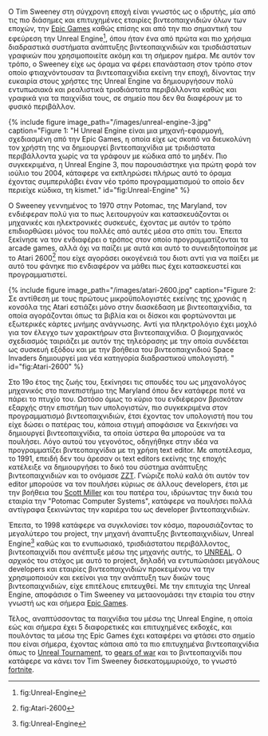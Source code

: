 Ο Tim Sweeney στη σύγχρονη εποχή είναι γνωστός ως ο ιδρυτής, μία από τις πιο διάσημες και επιτυχημένες εταιρίες βιντεοπαιχνιδιών όλων των εποχών, την [Epic Games](https://el.wikipedia.org/wiki/Epic_Games) 
καθώς επίσης και από την πιο σημαντική του εφεύρεση την Unreal Engine[^1], όπου ήταν ένα από πρώτα και πιο χρήσιμα διαδραστικά συστήματα ανάπτυξης 
βιντεοπαιχνιδιών και τρισδιάστατων γραφικών που χρησιμοποιείτε ακόμη και τη σήμερον ημέρα. Με αυτόν τον τρόπο, ο Sweeney είχε ως όραμα να φέρει επανάσταση 
στον τρόπο στον οποίο φτιαχνόντουσαν τα βιντεοπαιχνίδια εκείνη την εποχή, δίνοντας την ευκαιρία στους χρήστες της Unreal Engine να δημιουργήσουν 
πολύ εντυπωσιακά και ρεαλιστικά τρισδιάστατα περιβάλλοντα καθώς και γραφικά για τα παιχνίδια τους, σε σημείο που δεν θα διαφέρουν με το φυσικό περιβάλλον.

{% include figure image_path="/images/unreal-engine-3.jpg" caption="Figure 1: "Η Unreal Engine είναι μια μηχανή-εφαρμογή, σχεδιασμένη από την Epic Games, 
η οποία είχε ως σκοπό να διευκολύνη τον χρήστη της να δημιουργεί βιντεοπαιχνίδια με τριδιάστατα περιβάλλοντα χωρίς να τα γράφουν με κώδικα από το μηδέν. 
Πιο συγκεκριμένα, η Unreal Engine 3, που παρουσιάστηκε για πρώτη φορά τον ιούλιο του 2004, κάταφερε να εκπληρώσει πλήρως αυτό το όραμα 
έχοντας συμπεριλάβει έναν νέο τρόπο προγραμματισμού το οποίο δεν περιείχε κώδικα, τη kismet." id="fig:Unreal-Engine" %}

Ο Sweeney γεννημένος το 1970 στην Potomac, της Maryland, τον ενδιέφεραν πολύ για το πως λειτουργούν και κατασκευάζονται οι μηχανικές και ηλεκτρονικές συσκευές, 
έχοντας με αυτόν το τρόπο επιδιορθώσει μόνος του πολλές από αυτές μέσα στο σπίτι του. Έπειτα ξεκίνησε να τον ενδιαφέρει ο τρόπος στον οποίο προγραμματίζονται τα arcade games, 
αλλά όχι να παίζει με αυτά και αυτό το συνειδητοποίησε με το Atari 2600[^2] που είχε αγοράσει οικογένειά του διοτι αντί για να παίξει με αυτό του φάνηκε πιο ενδιαφέρον να μάθει πως έχει κατασκευστεί και προγραμματιστεί.

{% include figure image_path="/images/atari-2600.jpg" caption="Figure 2:
 Σε αντίθεση με τους πρώτους μικροϋπολογιστές εκείνης της χρονιάς η κονσόλα της Atari εστιάζει μόνο στην διασκέδαση με βιντεοπαιχνίδια, 
 τα οποία αγοράζονται όπως τα βιβλία και οι δίσκοι και φορτώνονται με εξωτερικές κάρτες μνήμης ανάγνωσης. 
 Αντί για πληκτρολόγιο έχει μοχλό για τον έλεγχο των χαρακτήρων στα βιντεοπαιχνίδια. Ο βιομηχανικός σχεδιασμός ταιριάζει με αυτόν της τηλεόρασης
 με την οποία συνδέεται ως συσκευή εξόδου και με την βοήθεια του βιντεοπαιχνιδιού Space Invaders δημιουργεί μια νέα κατηγορία διαδραστικού υπολογιστή. " 
 id="fig:Atari-2600" %}

Στο 19ο έτος της ζωής του, ξεκίνησει τις σπουδές του ως μηχανολόγος μηχανικός στο πανεπιστήμιο της Maryland όπου δεν κατάφερε ποτέ να πάρει το πτυχίο του. Ωστόσο όμως το κύριο του ενδιέφερον βρισκόταν εξαρχής στην επιστήμη των υπολογιστών, πιο συγκεκριμένα στον προγραμματισμό βιντεοπαιχνιδιών, έτσι έχοντας τον υπολογιστή που του είχε δώσει ο πατέρας του, κάποια στιγμή αποφάσισε να ξεκινήσει να δημιουργεί βιντεοπαιχνίδια, τα οποία ύστερα θα μπορούσε να τα πουλήσει. Λόγο αυτού του γεγονότος, οδηγήθηκε στην ιδέα να προγραμματίζει βιντεοπαιχνίδια με τη χρήση text editor. Με αποτέλεσμα, το 1991, επειδή δεν του άρεσαν οι text editors εκείνης της εποχής κατέλειξε να δημιουργήσει το δικό του σύστημα ανάπτυξης βιντεοπαιχνιδιών και το ονόμασε [ZZT](https://en.wikipedia.org/wiki/ZZT). Γνώριζε πολύ καλά ότι αυτόν τον editor μπορούσε να τον πουλήσει κύριως σε άλλους developers, έτσι με την βοήθεια του [Scott Miller](https://en.wikipedia.org/wiki/Scott_Miller_(entrepreneur)) και του πατέρα του, ιδρύωντας την δικιά του εταιρία την "Potomac Computer Systems", κατάφερε να πουλήσει πολλά αντίγραφα ξεκινώντας την καριέρα του ως developer βιντεοπαιχνιδιών. 
 
Έπειτα, το 1998 κατάφερε να συγκλονίσει τον κόσμο, παρουσιάζοντας το μεγαλύτερο του project, την μηχανή άναπτυξης βιντεοπαιχνιδίων, Unreal Engine[^1] καθώς και το ενυπωσιακό, τρισδιάστατου περιβάλλοντος, βιντεοπαιχνίδι που ανέπτυξε μέσω της μηχανής αυτής, το [UNREAL](https://en.wikipedia.org/wiki/Unreal_(1998_video_game)). 
Ο αρχικός του στόχος με αυτό το project, δηλαδή να εντυπώσιάσει μεγάλους developers και εταιρίες βιντεοπαιχνιδιών προκειμένου να την χρησιμοποιούν και εκείνοι για την ανάπτυξη των δικών τους βιντεοπαιχνιδιών, είχε επιτέλους επιτευχθεί. Με την επιτυχία της Unreal Engine, αποφάσισε ο Tim Sweeney να μεταονομάσει την εταιρία του στην γνωστή ως και σήμερα [Epic Games](https://el.wikipedia.org/wiki/Epic_Games).

Τέλος, αναπτύσσοντας τα παιχνίδια του μέσω της Unreal Engine, η οποία εώς και σήμερα έχει 5 διαφορετικές και επιτυχημένες εκδοχές, και πουλόντας τα μέσω της Epic Games έχει καταφέρει να φτάσει στο σημείο που είναι σήμερα, έχοντας κάποια από τα πιο επιτυχημένα βιντεοπαιχνίδια όπως το [Unreal Tournament](https://en.wikipedia.org/wiki/Unreal_Tournament), το [gears of war](https://en.wikipedia.org/wiki/Gears_of_War) και το βιντεοπαιχνίδι που κατάφερε να κάνει τον Tim Sweeney δισεκατομμυριούχο, το γνωστό [fortnite](https://el.wikipedia.org/wiki/Fortnite).

[^1]: fig:Unreal-Engine


[^2]: fig:Atari-2600
